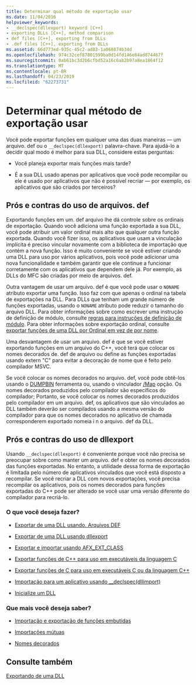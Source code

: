 ```yaml
---
title: Determinar qual método de exportação usar
ms.date: 11/04/2016
helpviewer_keywords:
- __declspec(dllexport) keyword [C++]
- exporting DLLs [C++], method comparison
- def files [C++], exporting from DLLs
- .def files [C++], exporting from DLLs
ms.assetid: 66d773ed-935c-45c2-ad03-1a060874b34d
ms.openlocfilehash: 974c32cef87801599ba0d14fd146e84ad874467f
ms.sourcegitcommit: 0ab61bc3d2b6cfbd52a16c6ab2b97a8ea1864f12
ms.translationtype: MT
ms.contentlocale: pt-BR
ms.lasthandoff: 04/23/2019
ms.locfileid: "62273731"
---
```

# <a name="determine-which-exporting-method-to-use"></a>Determinar qual método de exportação usar

Você pode exportar funções em qualquer uma das duas maneiras — um arquivo. def ou o `__declspec(dllexport)` palavra-chave. Para ajudá-lo a decidir qual modo é melhor para sua DLL, considere estas perguntas:

- Você planeja exportar mais funções mais tarde?

- É a sua DLL usado apenas por aplicativos que você pode recompilar ou ele é usado por aplicativos que não é possível recriar — por exemplo, os aplicativos que são criados por terceiros?

## <a name="pros-and-cons-of-using-def-files"></a>Prós e contras do uso de arquivos. def

Exportando funções em um. def arquivo lhe dá controle sobre os ordinais de exportação. Quando você adiciona uma função exportada a sua DLL, você pode atribuir um valor ordinal mais alto que qualquer outra função exportada. Quando você fizer isso, os aplicativos que usam a vinculação implícita é preciso vincular novamente com a biblioteca de importação que contém a nova função. Isso é muito conveniente se você estiver criando uma DLL para uso por vários aplicativos, pois você pode adicionar uma nova funcionalidade e também garantir que ele continue a funcionar corretamente com os aplicativos que dependem dele já. Por exemplo, as DLLs do MFC são criadas por meio de arquivos. def.

Outra vantagem de usar um arquivo. def é que você pode usar o `NONAME` atributo exportar uma função. Isso faz com que apenas o ordinal na tabela de exportações na DLL. Para DLLs que tenham um grande número de funções exportadas, usando o `NONAME` atributo pode reduzir o tamanho do arquivo DLL. Para obter informações sobre como escrever uma instrução de definição de módulo, consulte [regras para instruções de definição de módulo](reference/rules-for-module-definition-statements.md). Para obter informações sobre exportação ordinal, consulte [exportar funções de uma DLL por Ordinal em vez de por nome](exporting-functions-from-a-dll-by-ordinal-rather-than-by-name.md).

Uma desvantagem de usar um arquivo. def é que se você estiver exportando funções em um arquivo do C++, você terá que colocar os nomes decorados de. def de arquivo ou define as funções exportadas usando extern "C" para evitar a decoração de nome que é feito pelo compilador MSVC.

Se você colocar os nomes decorados no arquivo. def, você pode obtê-los usando o [DUMPBIN](reference/dumpbin-reference.md) ferramenta ou, usando o vinculador [/Map](reference/map-generate-mapfile.md) opção. Os nomes decorados produzidos pelo compilador são específicos do compilador; Portanto, se você colocar os nomes decorados produzidos pelo compilador em um arquivo. def, os aplicativos que são vinculados ao DLL também deverão ser compilados usando a mesma versão do compilador para que os nomes decorados no aplicativo de chamada corresponderem exportado nomeia i n o arquivo. def da DLL.

## <a name="pros-and-cons-of-using-declspecdllexport"></a>Prós e contras do uso de dllexport

Usando `__declspec(dllexport)` é conveniente porque você não precisa se preocupar sobre como manter um arquivo. def e obter os nomes decorados das funções exportadas. No entanto, a utilidade dessa forma de exportação é limitada pelo número de aplicativos vinculados que você está disposto a recompilar. Se você recriar a DLL com novos exportações, você precisa recompilar os aplicativos, pois os nomes decorados para funções exportadas do C++ pode ser alterado se você usar uma versão diferente do compilador para recriá-lo.

### <a name="what-do-you-want-to-do"></a>O que você deseja fazer?

- [Exportar de uma DLL usando. Arquivos DEF](exporting-from-a-dll-using-def-files.md)

- [Exportar de uma DLL usando dllexport](exporting-from-a-dll-using-declspec-dllexport.md)

- [Exportar e importar usando AFX_EXT_CLASS](exporting-and-importing-using-afx-ext-class.md)

- [Exportar funções de C++ para uso em executáveis da linguagem C](exporting-cpp-functions-for-use-in-c-language-executables.md)

- [Exportar funções de C para uso em executáveis C ou da linguagem C++](exporting-c-functions-for-use-in-c-or-cpp-language-executables.md)

- [Importação para um aplicativo usando __declspec(dllimport)](importing-into-an-application-using-declspec-dllimport.md)

- [Inicialize um DLL](run-time-library-behavior.md#initializing-a-dll)

### <a name="what-do-you-want-to-know-more-about"></a>Que mais você deseja saber?

- [Importação e exportação de funções embutidas](importing-and-exporting-inline-functions.md)

- [Importações mútuas](mutual-imports.md)

- [Nomes decorados](reference/decorated-names.md)

## <a name="see-also"></a>Consulte também

[Exportando de uma DLL](exporting-from-a-dll.md)
